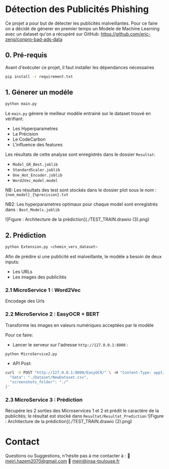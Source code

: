 # Détection des Publicités Phishing

Ce projet a pour but de détecter les publicités malveillantes. Pour ce faire on a décidé de génerer en premier temps un Modele de Machine Learning avec un dataset qu'on a récupéré sur GitHub: 
https://github.com/eric-zeng/conpro-bad-ads-data

## 0. Pré-requis
Avant d'exécuter ce projet, il faut installer les dépendances nécessaires 
```bash
pip install -r requirement.txt
```

## 1. Génerer un modéle
```bash
python main.py
```
Le `main.py` génere le meilleur modéle entrainé sur le dataset trouvé en vérifiant:
  - Les Hyperparametres
  - La Précision
  - Le CodeCarbon
  - L'influence des features

Les résultats de cette analyse sont enregistrés dans le dossier `Resultat`: 
  - `Model_GR_Best.joblib`
  - `StandardScaler.joblib`
  - `One_Hot_Encoder.joblib`
  - `Word2Vec_model.model`

NB: Les résultats des test sont stockés dans le dossier plot sous le nom :
  `{nom_model}_{%precision}.txt`

NB2: Les hyperparametres optimaux pour chaque model sont enregistrés dans :
  `Best_Models.joblib`

![Figure : Architecture de la prédiction](./TEST_TRAIN.drawio (3).png)
## 2. Prédiction
```bash
python Extension.py <chemin_vers_dataset>
```
Afin de prédire si une publicité est malveillante, le modéle a besoin de deux inputs:
  - Les URLs
  - Les images des publicités
    
### 2.1 MicroService 1 : Word2Vec

Encodage des Urls 

### 2.2 MicroService 2 : EasyOCR + BERT

Transforme les images en valeurs numériques acceptées par le modéle

Pour ce faire: 
  - Lancer le serveur sur l'adresse `http://127.0.0.1:8000` : 
```bash
python MicroService2.py
```
-  API Post:
```bash
curl -X POST "http://127.0.0.1:8000/EasyOCR/" \ -H "Content-Type: application/json" \ -d '{
  "data": "./Dataset/NewDataset.csv",
  "screenshots_folder": "./"
}'
```

### 2.3 MicroService 3 : Prédiction

Récupére les 2 sorties des Microservices 1 et 2 et prédit le caractére de la publicités; le résultat est stocké dans `Resultat/Resultat_Prediction`
![Figure : Architecture de la prédiction](./TEST_TRAIN.drawio (2).png)
# Contact
Questions ou Suggestions, n'hésite pas à me contacter à :
📧 mejri.hazem2070@gmail.com
📧 mejri@insa-toulouse.fr


